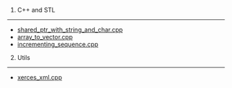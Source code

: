 

1. C++ and STL
--------------
* [shared\_ptr\_with\_string\_and\_char.cpp](https://github.com/samuelololol/cpp_test/blob/master/shared_ptr_with_string_and_char.cpp)
* [array\_to\_vector.cpp](https://github.com/samuelololol/cpp_test/blob/master/src/array_to_vector.cpp)
* [incrementing\_sequence.cpp](https://github.com/samuelololol/cpp_test/blob/master/src/incrementing_sequence.cpp)

2. Utils
--------
* [xerces\_xml.cpp](https://github.com/samuelololol/cpp_test/blob/master/src/xerces_xml.cpp)

